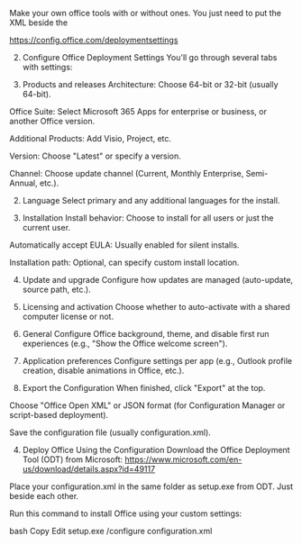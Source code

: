 Make your own office tools with or without ones. You just need to put the XML beside the 

https://config.office.com/deploymentsettings

2. Configure Office Deployment Settings
You'll go through several tabs with settings:

3. Products and releases
Architecture: Choose 64-bit or 32-bit (usually 64-bit).

Office Suite: Select Microsoft 365 Apps for enterprise or business, or another Office version.

Additional Products: Add Visio, Project, etc.

Version: Choose "Latest" or specify a version.

Channel: Choose update channel (Current, Monthly Enterprise, Semi-Annual, etc.).

2. Language
Select primary and any additional languages for the install.

3. Installation
Install behavior: Choose to install for all users or just the current user.

Automatically accept EULA: Usually enabled for silent installs.

Installation path: Optional, can specify custom install location.

4. Update and upgrade
Configure how updates are managed (auto-update, source path, etc.).

5. Licensing and activation
Choose whether to auto-activate with a shared computer license or not.

6. General
Configure Office background, theme, and disable first run experiences (e.g., "Show the Office welcome screen").

7. Application preferences
Configure settings per app (e.g., Outlook profile creation, disable animations in Office, etc.).

8. Export the Configuration
When finished, click "Export" at the top.

Choose "Office Open XML" or JSON format (for Configuration Manager or script-based deployment).

Save the configuration file (usually configuration.xml).

4. Deploy Office Using the Configuration
Download the Office Deployment Tool (ODT) from Microsoft:
 https://www.microsoft.com/en-us/download/details.aspx?id=49117

Place your configuration.xml in the same folder as setup.exe from ODT. Just beside each other.

Run this command to install Office using your custom settings:

bash
Copy
Edit
setup.exe /configure configuration.xml